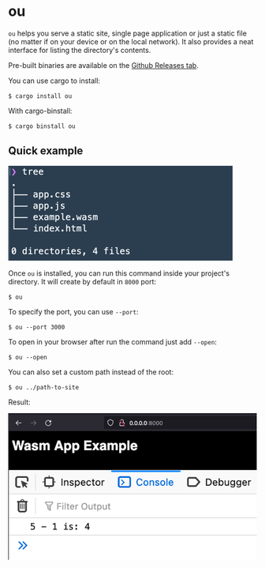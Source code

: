 # ou

`ou` helps you serve a static site, single page application or just a static file (no matter if on your device or on the local network). It also provides a neat interface for listing the directory's contents.

Pre-built binaries are available on the [Github Releases tab](https://github.com/raphamorim/ou/releases).

You can use cargo to install:

```
$ cargo install ou
```

With cargo-binstall:

```sh
$ cargo binstall ou
```

## Quick example

![Tree](resources/tree.png)

Once `ou` is installed, you can run this command inside your project's directory. It will create by default in `8000` port:

```
$ ou
```

To specify the port, you can use `--port`:

```
$ ou --port 3000
```

To open in your browser after run the command just add `--open`:

```
$ ou --open
```

You can also set a custom path instead of the root:

```
$ ou ../path-to-site
```

Result:

![Result ou](resources/demo.png)
